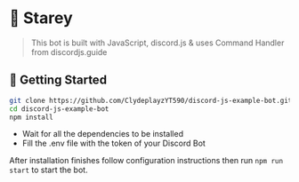 # 💠 Starey

> This bot is built with JavaScript, discord.js & uses Command Handler from discordjs.guide

## 🚀 Getting Started

```sh
git clone https://github.com/ClydeplayzYT590/discord-js-example-bot.git
cd discord-js-example-bot
npm install
```

- Wait for all the dependencies to be installed
- Fill the .env file with the token of your Discord Bot

After installation finishes follow configuration instructions then run `npm run start` to start the bot.
